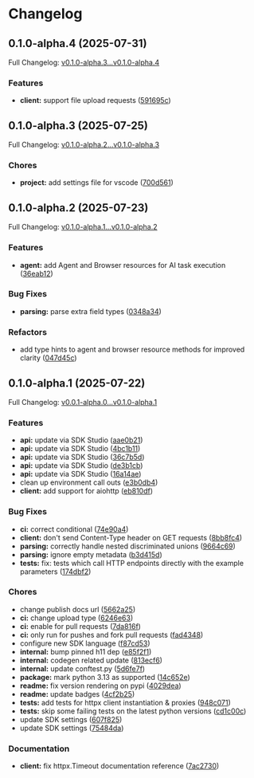 # Changelog

## 0.1.0-alpha.4 (2025-07-31)

Full Changelog: [v0.1.0-alpha.3...v0.1.0-alpha.4](https://github.com/anchorbrowser/AnchorBrowser-SDK-Python/compare/v0.1.0-alpha.3...v0.1.0-alpha.4)

### Features

* **client:** support file upload requests ([591695c](https://github.com/anchorbrowser/AnchorBrowser-SDK-Python/commit/591695c764b2c8c741b23f98491855fd470138a6))

## 0.1.0-alpha.3 (2025-07-25)

Full Changelog: [v0.1.0-alpha.2...v0.1.0-alpha.3](https://github.com/anchorbrowser/AnchorBrowser-SDK-Python/compare/v0.1.0-alpha.2...v0.1.0-alpha.3)

### Chores

* **project:** add settings file for vscode ([700d561](https://github.com/anchorbrowser/AnchorBrowser-SDK-Python/commit/700d5613b0d22d41afa095b4dc4e62d8cfb822ae))

## 0.1.0-alpha.2 (2025-07-23)

Full Changelog: [v0.1.0-alpha.1...v0.1.0-alpha.2](https://github.com/anchorbrowser/AnchorBrowser-SDK-Python/compare/v0.1.0-alpha.1...v0.1.0-alpha.2)

### Features

* **agent:** add Agent and Browser resources for AI task execution ([36eab12](https://github.com/anchorbrowser/AnchorBrowser-SDK-Python/commit/36eab12a4d3ea747a6f863c3c43cc51a03461ba4))


### Bug Fixes

* **parsing:** parse extra field types ([0348a34](https://github.com/anchorbrowser/AnchorBrowser-SDK-Python/commit/0348a34079f2fc5ecf9ad5d5eaf1fed486d0263c))


### Refactors

* add type hints to agent and browser resource methods for improved clarity ([047d45c](https://github.com/anchorbrowser/AnchorBrowser-SDK-Python/commit/047d45c79efd205353f21b9ec6d9960d332ddc94))

## 0.1.0-alpha.1 (2025-07-22)

Full Changelog: [v0.0.1-alpha.0...v0.1.0-alpha.1](https://github.com/anchorbrowser/AnchorBrowser-SDK-Python/compare/v0.0.1-alpha.0...v0.1.0-alpha.1)

### Features

* **api:** update via SDK Studio ([aae0b21](https://github.com/anchorbrowser/AnchorBrowser-SDK-Python/commit/aae0b2165a6e1d5752caae8f7ccc2a9803fa0e81))
* **api:** update via SDK Studio ([4bc1b11](https://github.com/anchorbrowser/AnchorBrowser-SDK-Python/commit/4bc1b11fe99772232badf8edd0cbc5f42786d5ab))
* **api:** update via SDK Studio ([36c7b5d](https://github.com/anchorbrowser/AnchorBrowser-SDK-Python/commit/36c7b5d7d35c515def4505bed61642a3a2b99bb0))
* **api:** update via SDK Studio ([de3b1cb](https://github.com/anchorbrowser/AnchorBrowser-SDK-Python/commit/de3b1cb78e3089c9d4467ce44cb6bd278defa9dd))
* **api:** update via SDK Studio ([16a14ae](https://github.com/anchorbrowser/AnchorBrowser-SDK-Python/commit/16a14aeece153205879d85d7d65eeb24ba14710d))
* clean up environment call outs ([e3b0db4](https://github.com/anchorbrowser/AnchorBrowser-SDK-Python/commit/e3b0db42d94a9addd13907a9534fbcba1a13bd1a))
* **client:** add support for aiohttp ([eb810df](https://github.com/anchorbrowser/AnchorBrowser-SDK-Python/commit/eb810df52b8d0edfdc4d74949f12a3719465958e))


### Bug Fixes

* **ci:** correct conditional ([74e90a4](https://github.com/anchorbrowser/AnchorBrowser-SDK-Python/commit/74e90a4749ce0c8966e5b5f2a6b2120741031601))
* **client:** don't send Content-Type header on GET requests ([8bb8fc4](https://github.com/anchorbrowser/AnchorBrowser-SDK-Python/commit/8bb8fc43c4f49b519d431826b23325c1b7f841c3))
* **parsing:** correctly handle nested discriminated unions ([9664c69](https://github.com/anchorbrowser/AnchorBrowser-SDK-Python/commit/9664c696f73468a579ec87a7faaeeef9c6ede277))
* **parsing:** ignore empty metadata ([b3d415d](https://github.com/anchorbrowser/AnchorBrowser-SDK-Python/commit/b3d415d8f3f05794e646968b21f3ad28f4652001))
* **tests:** fix: tests which call HTTP endpoints directly with the example parameters ([174dbf2](https://github.com/anchorbrowser/AnchorBrowser-SDK-Python/commit/174dbf26c1ffa0a33390a359bfc00d1c1dc2b4f2))


### Chores

* change publish docs url ([5662a25](https://github.com/anchorbrowser/AnchorBrowser-SDK-Python/commit/5662a2553ef5c8646d818cea97f95bf4a3f03f24))
* **ci:** change upload type ([6246e63](https://github.com/anchorbrowser/AnchorBrowser-SDK-Python/commit/6246e63a1735788dc76d302b093a42c063bc94ee))
* **ci:** enable for pull requests ([7da816f](https://github.com/anchorbrowser/AnchorBrowser-SDK-Python/commit/7da816f307b68431eb5ceeb1aad2bd37bda04acf))
* **ci:** only run for pushes and fork pull requests ([fad4348](https://github.com/anchorbrowser/AnchorBrowser-SDK-Python/commit/fad4348ddbe022b93b8379064d91a4fdbcadb528))
* configure new SDK language ([f87cd53](https://github.com/anchorbrowser/AnchorBrowser-SDK-Python/commit/f87cd53bf4539fb7ca20186221f7e62bd99a0063))
* **internal:** bump pinned h11 dep ([e85f2f1](https://github.com/anchorbrowser/AnchorBrowser-SDK-Python/commit/e85f2f1d727ef7e7555ce2152f0c7c6fa735df19))
* **internal:** codegen related update ([813ecf6](https://github.com/anchorbrowser/AnchorBrowser-SDK-Python/commit/813ecf6bb7c1089271535ac91266d5c44a2bf1a0))
* **internal:** update conftest.py ([5d6fe7f](https://github.com/anchorbrowser/AnchorBrowser-SDK-Python/commit/5d6fe7f72c136e58b2ac50f8e853c7bd56a91b5b))
* **package:** mark python 3.13 as supported ([14c652e](https://github.com/anchorbrowser/AnchorBrowser-SDK-Python/commit/14c652e67860243ec945d12eb2d9db6fa8070e2f))
* **readme:** fix version rendering on pypi ([4029dea](https://github.com/anchorbrowser/AnchorBrowser-SDK-Python/commit/4029dea3455d630d095526cb62eda9910356628a))
* **readme:** update badges ([4cf2b25](https://github.com/anchorbrowser/AnchorBrowser-SDK-Python/commit/4cf2b25723384e3e99bab05db2c1f44f3227e260))
* **tests:** add tests for httpx client instantiation & proxies ([948c071](https://github.com/anchorbrowser/AnchorBrowser-SDK-Python/commit/948c071f0b5083cb63402e35fdf3de750919f684))
* **tests:** skip some failing tests on the latest python versions ([cd1c00c](https://github.com/anchorbrowser/AnchorBrowser-SDK-Python/commit/cd1c00c96b61adc92c8072ebb34c56e3607db945))
* update SDK settings ([607f825](https://github.com/anchorbrowser/AnchorBrowser-SDK-Python/commit/607f8254e2ce04ae90a6801cb273e11eddf4c5d7))
* update SDK settings ([75484da](https://github.com/anchorbrowser/AnchorBrowser-SDK-Python/commit/75484da80e2128d0907f658bf5db8d4cf6b4c215))


### Documentation

* **client:** fix httpx.Timeout documentation reference ([7ac2730](https://github.com/anchorbrowser/AnchorBrowser-SDK-Python/commit/7ac27300a8082c206a8573b90553de758bc9c349))
